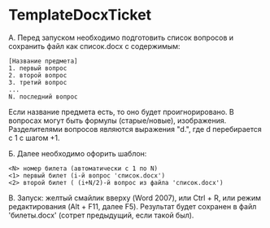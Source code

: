 # TemplateDocxTicket

А. Перед запуском необходимо подготовить список вопросов и сохранить файл как список.docx с содержимым:

    [Название предмета]
    1. первый вопрос
    2. второй вопрос
    3. третий вопрос
    ...
    N. последний вопрос

Если название предмета есть, то оно будет проигнорировано. В вопросах могут быть формулы (старые/новые), изображения. Разделителями вопросов являются выражения "d.", где d перебирается с 1 с шагом +1.

Б. Далее необходимо офорить шаблон:

    <N> номер билета (автоматически с 1 по N)
    <1> первый билет (i-й вопрос 'список.docx')
    <2> второй билет ( (i+N/2)-й вопрос из файла 'список.docx')

В. Запуск: желтый смайлик вверху (Word 2007), или Ctrl + R, или режим редактирования (Alt + F11, далее F5). Результат будет сохранен в файл 'билеты.docx' (сотрет предыдущий, если такой был).
